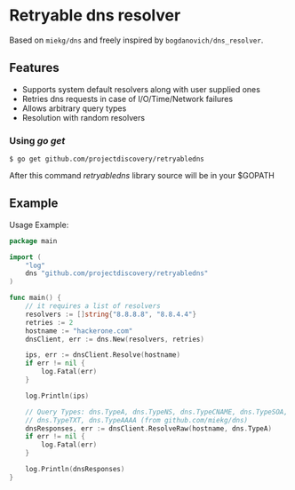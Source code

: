 # Retryable dns resolver
Based on `miekg/dns` and freely inspired by `bogdanovich/dns_resolver`.

## Features
- Supports system default resolvers along with user supplied ones
- Retries dns requests in case of I/O/Time/Network failures
- Allows arbitrary query types
- Resolution with random resolvers

### Using *go get*

```
$ go get github.com/projectdiscovery/retryabledns
```

After this command *retryabledns* library source will be in your $GOPATH

## Example
Usage Example:

``` go
package main

import (
    "log"
    dns "github.com/projectdiscovery/retryabledns"
)

func main() {
    // it requires a list of resolvers
    resolvers := []string{"8.8.8.8", "8.8.4.4"}
    retries := 2
    hostname := "hackerone.com"
    dnsClient, err := dns.New(resolvers, retries)

    ips, err := dnsClient.Resolve(hostname)
    if err != nil {
        log.Fatal(err)
    }

    log.Println(ips)

    // Query Types: dns.TypeA, dns.TypeNS, dns.TypeCNAME, dns.TypeSOA, dns.TypePTR, dns.TypeMX
    // dns.TypeTXT, dns.TypeAAAA (from github.com/miekg/dns)
    dnsResponses, err := dnsClient.ResolveRaw(hostname, dns.TypeA)
    if err != nil {
        log.Fatal(err)
    }

    log.Println(dnsResponses)
}
```
